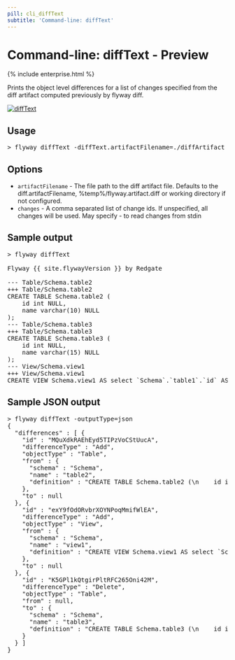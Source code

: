 ```yaml
---
pill: cli_diffText
subtitle: 'Command-line: diffText'
---
```

# Command-line: diffText - Preview

{% include enterprise.html %}

Prints the object level differences for a list of changes specified from the diff artifact computed previously by flyway diff.

<a href="Commands/diffText"><img src="assets/command-diffText.png" alt="diffText"></a>

## Usage

<pre class="console"><span>&gt;</span> flyway diffText -diffText.artifactFilename=./diffArtifact -diffText.changes="id1,id2"</pre>

## Options
- `artifactFilename` -  The file path to the diff artifact file. Defaults to the diff.artifactFilename, %temp%/flyway.artifact.diff or working directory if not configured.
- `changes` - A comma separated list of change ids. If unspecified, all changes will be used. May specify - to read changes from stdin

## Sample output

<pre class="console">&gt; flyway diffText

Flyway {{ site.flywayVersion }} by Redgate

--- Table/Schema.table2
+++ Table/Schema.table2
CREATE TABLE Schema.table2 (
    id int NULL,
    name varchar(10) NULL
);
--- Table/Schema.table3
+++ Table/Schema.table3
CREATE TABLE Schema.table3 (
    id int NULL,
    name varchar(15) NULL
);
--- View/Schema.view1
+++ View/Schema.view1
CREATE VIEW Schema.view1 AS select `Schema`.`table1`.`id` AS `id`,`Schema`.`table1`.`name` AS `name` from `Schema`.`table1`;</pre>

## Sample JSON output

<pre class="console">&gt; flyway diffText -outputType=json
{
  "differences" : [ {
    "id" : "MQuXdkRAEhEyd5TIPzVoCStUucA",
    "differenceType" : "Add",
    "objectType" : "Table",
    "from" : {
      "schema" : "Schema",
      "name" : "table2",
      "definition" : "CREATE TABLE Schema.table2 (\n    id int NULL,\n    name varchar(10) NULL\n);"
    },
    "to" : null
  }, {
    "id" : "exY9fOdORvbrXOYNPoqMmifWlEA",
    "differenceType" : "Add",
    "objectType" : "View",
    "from" : {
      "schema" : "Schema",
      "name" : "view1",
      "definition" : "CREATE VIEW Schema.view1 AS select `Schema`.`table1`.`id` AS `id`,`Schema`.`table1`.`name` AS `name` from `Schema`.`table1`;"
    },
    "to" : null
  }, {
    "id" : "K5GPl1kQtgirPltRFC265Oni42M",
    "differenceType" : "Delete",
    "objectType" : "Table",
    "from" : null,
    "to" : {
      "schema" : "Schema",
      "name" : "table3",
      "definition" : "CREATE TABLE Schema.table3 (\n    id int NULL,\n    name varchar(15) NULL\n);"
    }
  } ]
}</pre>
